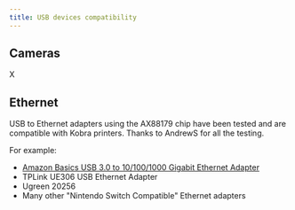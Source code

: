 ```yaml
---
title: USB devices compatibility
---
```


## Cameras

X


## Ethernet

USB to Ethernet adapters using the AX88179 chip have been tested and are compatible with Kobra printers.
Thanks to AndrewS for all the testing.

For example:

- [Amazon Basics USB 3.0 to 10/100/1000 Gigabit Ethernet Adapter](https://a.co/d/hlnewaz)
- TPLink UE306 USB Ethernet Adapter
- Ugreen 20256
- Many other "Nintendo Switch Compatible" Ethernet adapters
